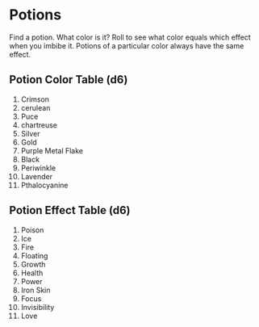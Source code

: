 # Potions

Find a potion. What color is it? Roll to see what color equals which effect when you imbibe it. Potions of a particular color always have the same effect.

## Potion Color Table (d6)

1. Crimson
1. cerulean
1. Puce
1. chartreuse
1. Silver
1. Gold
2. Purple Metal Flake
1. Black
1. Periwinkle
1. Lavender
1. Pthalocyanine

## Potion Effect Table (d6)

1. Poison 
2. Ice
1. Fire
1. Floating
1. Growth
1. Health
1. Power
1. Iron Skin
1. Focus
1. Invisibility
1. Love
